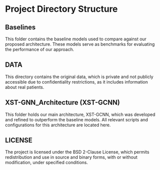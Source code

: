# Project Directory Structure

## Baselines
This folder contains the baseline models used to compare against our proposed architecture. These models serve as benchmarks for evaluating the performance of our approach.

## DATA
This directory contains the original data, which is private and not publicly accessible due to confidentiality restrictions, as it includes information about real patients.

## XST-GNN_Architecture (XST-GCNN)
This folder holds our main architecture, XST-GCNN, which was developed and refined to outperform the baseline models. All relevant scripts and configurations for this architecture are located here.

## LICENSE
The project is licensed under the BSD 2-Clause License, which permits redistribution and use in source and binary forms, with or without modification, under specified conditions.

